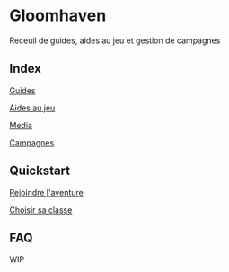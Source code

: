 # Gloomhaven

Receuil de guides, aides au jeu et gestion de campagnes

## Index

[Guides](/docs/guides/guides.md)

[Aides au jeu](/docs/helpers/helpers.md)

[Media](/docs/media/media.md)

[Campagnes](/docs/campaigns/campaigns.md)

## Quickstart

[Rejoindre l'aventure](/docs/guides/newgame.md)

[Choisir sa classe](/docs/guides/)

## FAQ

WIP
